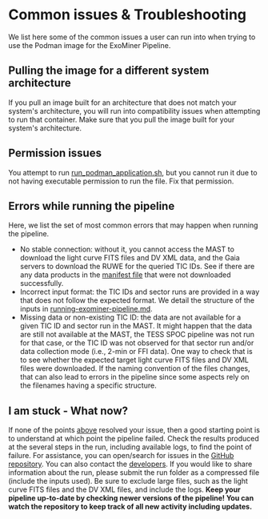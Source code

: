 # Common issues & Troubleshooting

We list here some of the common issues a user can run into when trying to use the Podman image for the ExoMiner 
Pipeline.

## Pulling the image for a different system architecture

If you pull an image built for an architecture that does not match your system's architecture, you will run into 
compatibility issues when attempting to run that container. Make sure that you pull the image built for your system's 
architecture.

## Permission issues

You attempt to run [run_podman_application.sh](/exominer_pipeline/run_podman_application.sh), but you cannot run it due 
to not having executable permission to run the file. Fix that permission.

## Errors while running the pipeline

Here, we list the set of most common errors that may happen when running the pipeline.

- No stable connection: without it, you cannot access the MAST to download the light curve FITS files and DV XML data, 
and the Gaia servers to download the RUWE for the queried TIC IDs. See if there are any data products in the 
[manifest file](/docs/running-exominer-pipeline.md#outputs) that were not downloaded successfully.
- Incorrect input format: the TIC IDs and sector runs are provided in a way that does not follow the expected format. 
We detail the structure of the inputs in [running-exominer-pipeline.md](/docs/running-exominer-pipeline.md).
- Missing data or non-existing TIC ID: the data are not available for a given TIC ID and sector run in the MAST. It 
might happen that the data are still not available at the MAST, the TESS SPOC pipeline was not run for that case, or 
the TIC ID was not observed for that sector run and/or data collection mode (i.e., 2-min or FFI data). One way to check 
that is to see whether the expected target light curve FITS files and DV XML files were downloaded. If the naming 
convention of the files changes, that can also lead to errors in the pipeline since some aspects rely on the filenames 
having a specific structure.

## I am stuck - What now?

If none of the points [above](#errors-while-running-the-pipeline) resolved your issue, then a good starting point is to understand at which point the 
pipeline failed. Check the results produced at the several steps in the run, including available logs, to find the point 
of failure. For assistance, you can open/search for issues in the 
[GitHub repository](https://github.com/nasa/ExoMiner/issues). You can also contact the 
[developers](https://github.com/nasa/ExoMiner). If you would like to share information about the run, please submit 
the run folder as a compressed file (include the inputs used). Be sure to exclude large files, such as the light curve 
FITS files and the DV XML files, and include the logs. **Keep your pipeline up-to-date by checking newer versions of 
the pipeline! You can watch the repository to keep track of all new activity including updates.**
